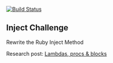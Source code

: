 [![Build Status](https://travis-ci.org/anitacanita/inject-challenge.svg)](https://travis-ci.org/anitacanita/inject-challenge)

## Inject Challenge


Rewrite the Ruby Inject Method


Research post: [Lambdas, procs & blocks](https://github.com/anitacanita/research_tasks/blob/master/lambdas_procs_blocks.md)
